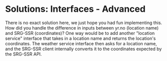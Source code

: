 # Solutions: Interfaces - Advanced

There is no exact solution here, we just hope you had fun implementing this. How did you handle the difference in inputs between yr.no (location name) and SRG-SSR (coordinates)? One way would be to add another "location service" interface that takes in a location name and returns the location's coordinates. The weather service interface then asks for a location name, and the SRG-SSR client internally converts it to the coordinates expected by the SRG-SSR API.

